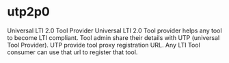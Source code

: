 # utp2p0
Universal LTI 2.0 Tool Provider
Universal LTI 2.0 Tool provider helps any tool to become LTI compliant. Tool admin share their details with UTP (universal Tool Provider). UTP provide tool proxy registration URL. Any LTI Tool consumer can use that url to register that tool. 
